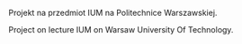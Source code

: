 Projekt na przedmiot IUM na Politechnice Warszawskiej.

Project on lecture IUM on Warsaw University Of Technology.
